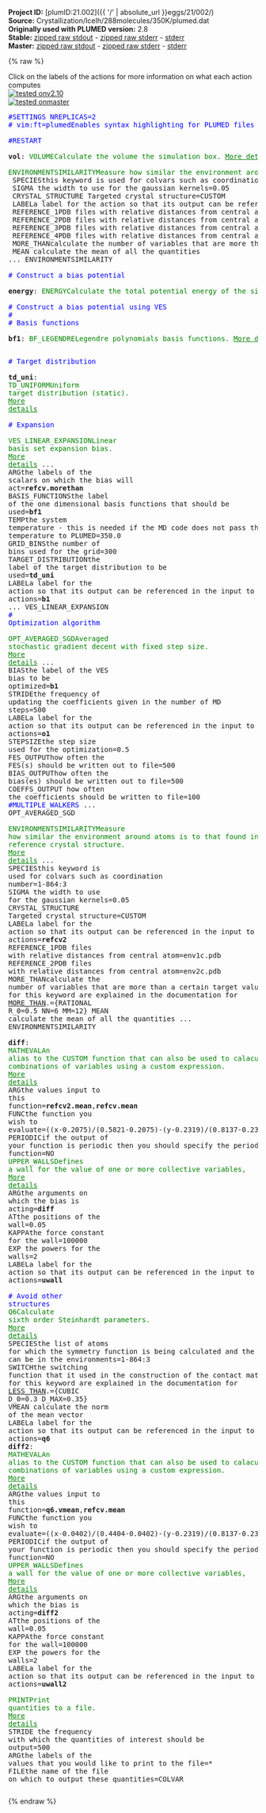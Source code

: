 **Project ID:** [plumID:21.002]({{ '/' | absolute_url }}eggs/21/002/)  
**Source:** Crystallization/IceIh/288molecules/350K/plumed.dat  
**Originally used with PLUMED version:** 2.8  
**Stable:** [zipped raw stdout](plumed.dat.plumed.stdout.txt.zip) - [zipped raw stderr](plumed.dat.plumed.stderr.txt.zip) - [stderr](plumed.dat.plumed.stderr)  
**Master:** [zipped raw stdout](plumed.dat.plumed_master.stdout.txt.zip) - [zipped raw stderr](plumed.dat.plumed_master.stderr.txt.zip) - [stderr](plumed.dat.plumed_master.stderr)  

{% raw %}
<div class="plumedpreheader">
<div class="headerInfo" id="value_details_data/Crystallization/IceIh/288molecules/350K/plumed.dat"> Click on the labels of the actions for more information on what each action computes </div>
<div class="containerBadge">
<div class="headerBadge"><a href="plumed.dat.plumed.stderr"><img src="https://img.shields.io/badge/v2.10-passing-green.svg" alt="tested onv2.10" /></a></div>
<div class="headerBadge"><a href="plumed.dat.plumed_master.stderr"><img src="https://img.shields.io/badge/master-passing-green.svg" alt="tested onmaster" /></a></div>
</div>
</div>
<pre class="plumedlisting">
<span style="color:blue" class="comment">#SETTINGS NREPLICAS=2</span>
<span class="plumedtooltip" style="color:blue"># vim:ft=plumed<span class="right">Enables syntax highlighting for PLUMED files in vim. See <a href="https://www.plumed.org/doc-master/user-doc/html/vim">here for more details. </a><i></i></span></span>
<br/><span style="color:blue" class="comment">#RESTART</span>
<br/><b name="data/Crystallization/IceIh/288molecules/350K/plumed.datvol" onclick='showPath("data/Crystallization/IceIh/288molecules/350K/plumed.dat","data/Crystallization/IceIh/288molecules/350K/plumed.datvol","data/Crystallization/IceIh/288molecules/350K/plumed.datvol","brown")'>vol</b>: <span class="plumedtooltip" style="color:green">VOLUME<span class="right">Calculate the volume the simulation box. <a href="https://www.plumed.org/doc-master/user-doc/html/VOLUME" style="color:green">More details</a><i></i></span></span>
<br/><span style="display:none;" id="data/Crystallization/IceIh/288molecules/350K/plumed.datvol">The VOLUME action with label <b>vol</b> calculates the volume of simulation box</span><span class="plumedtooltip" style="color:green">ENVIRONMENTSIMILARITY<span class="right">Measure how similar the environment around atoms is to that found in some reference crystal structure. <a href="https://www.plumed.org/doc-master/user-doc/html/ENVIRONMENTSIMILARITY" style="color:green">More details</a><i></i></span></span> ...
 <span class="plumedtooltip">SPECIES<span class="right">this keyword is used for colvars such as coordination number<i></i></span></span>=1-864:3
 <span class="plumedtooltip">SIGMA<span class="right"> the width to use for the gaussian kernels<i></i></span></span>=0.05
 <span class="plumedtooltip">CRYSTAL_STRUCTURE<span class="right"> Targeted crystal structure<i></i></span></span>=CUSTOM
 <span class="plumedtooltip">LABEL<span class="right">a label for the action so that its output can be referenced in the input to other actions<i></i></span></span>=<b name="data/Crystallization/IceIh/288molecules/350K/plumed.datrefcv" onclick='showPath("data/Crystallization/IceIh/288molecules/350K/plumed.dat","data/Crystallization/IceIh/288molecules/350K/plumed.datrefcv","data/Crystallization/IceIh/288molecules/350K/plumed.datrefcv","brown")'>refcv</b>
 <span class="plumedtooltip">REFERENCE_1<span class="right">PDB files with relative distances from central atom<i></i></span></span>=env1h.pdb
 <span class="plumedtooltip">REFERENCE_2<span class="right">PDB files with relative distances from central atom<i></i></span></span>=env2h.pdb
 <span class="plumedtooltip">REFERENCE_3<span class="right">PDB files with relative distances from central atom<i></i></span></span>=env3h.pdb
 <span class="plumedtooltip">REFERENCE_4<span class="right">PDB files with relative distances from central atom<i></i></span></span>=env4h.pdb
 <span class="plumedtooltip">MORE_THAN<span class="right">calculate the number of variables that are more than a certain target value. Options for this keyword are explained in the documentation for <a href="https://www.plumed.org/doc-master/user-doc/html/MORE_THAN">MORE_THAN</a>.<i></i></span></span>={RATIONAL R_0=0.5 NN=6 MM=12}
 <span class="plumedtooltip">MEAN<span class="right"> calculate the mean of all the quantities<i></i></span></span>
... ENVIRONMENTSIMILARITY
<br/><span style="color:blue" class="comment"># Construct a bias potential</span>
<br/><span style="display:none;" id="data/Crystallization/IceIh/288molecules/350K/plumed.datrefcv">The ENVIRONMENTSIMILARITY action with label <b>refcv</b> calculates the following quantities:<table  align="center" frame="void" width="95%" cellpadding="5%"><tr><td width="5%"><b> Quantity </b>  </td><td><b> Description </b> </td></tr><tr><td width="5%">refcv.value</td><td>the environmental similar parameter for each of the input atoms</td></tr><tr><td width="5%">refcv.morethan</td><td>the number of colvars that have a value more than a threshold</td></tr><tr><td width="5%">refcv.mean</td><td>the mean of the colvars</td></tr></table></span><b name="data/Crystallization/IceIh/288molecules/350K/plumed.datenergy" onclick='showPath("data/Crystallization/IceIh/288molecules/350K/plumed.dat","data/Crystallization/IceIh/288molecules/350K/plumed.datenergy","data/Crystallization/IceIh/288molecules/350K/plumed.datenergy","brown")'>energy</b>: <span class="plumedtooltip" style="color:green">ENERGY<span class="right">Calculate the total potential energy of the simulation box. <a href="https://www.plumed.org/doc-master/user-doc/html/ENERGY" style="color:green">More details</a><i></i></span></span>
<br/><span style="color:blue" class="comment"># Construct a bias potential using VES</span>
<span style="color:blue" class="comment">#</span>
<span style="color:blue" class="comment"># Basis functions</span>
<br/><span style="display:none;" id="data/Crystallization/IceIh/288molecules/350K/plumed.datenergy">The ENERGY action with label <b>energy</b> calculates something</span><b name="data/Crystallization/IceIh/288molecules/350K/plumed.datbf1" onclick='showPath("data/Crystallization/IceIh/288molecules/350K/plumed.dat","data/Crystallization/IceIh/288molecules/350K/plumed.datbf1","data/Crystallization/IceIh/288molecules/350K/plumed.datbf1","brown")'>bf1</b>: <span class="plumedtooltip" style="color:green">BF_LEGENDRE<span class="right">Legendre polynomials basis functions. <a href="https://www.plumed.org/doc-master/user-doc/html/BF_LEGENDRE" style="color:green">More details</a><i></i></span></span> <span class="plumedtooltip">ORDER<span class="right">The order of the basis function expansion<i></i></span></span>=40 <span class="plumedtooltip">MINIMUM<span class="right">The minimum of the interval on which the basis functions are defined<i></i></span></span>=0.0 <span class="plumedtooltip">MAXIMUM<span class="right">The maximum of the interval on which the basis functions are defined<i></i></span></span>=288.0

<span style="color:blue" class="comment"># Target distribution</span>
<br/><span style="display:none;" id="data/Crystallization/IceIh/288molecules/350K/plumed.datbf1">The BF_LEGENDRE action with label <b>bf1</b> calculates something</span><b name="data/Crystallization/IceIh/288molecules/350K/plumed.dattd_uni" onclick='showPath("data/Crystallization/IceIh/288molecules/350K/plumed.dat","data/Crystallization/IceIh/288molecules/350K/plumed.dattd_uni","data/Crystallization/IceIh/288molecules/350K/plumed.dattd_uni","brown")'>td_uni</b>: <span class="plumedtooltip" style="color:green">TD_UNIFORM<span class="right">Uniform target distribution (static). <a href="https://www.plumed.org/doc-master/user-doc/html/TD_UNIFORM" style="color:green">More details</a><i></i></span></span>
<br/><span style="color:blue" class="comment"># Expansion</span>
<br/><span style="display:none;" id="data/Crystallization/IceIh/288molecules/350K/plumed.dattd_uni">The TD_UNIFORM action with label <b>td_uni</b> calculates something</span><span class="plumedtooltip" style="color:green">VES_LINEAR_EXPANSION<span class="right">Linear basis set expansion bias. <a href="https://www.plumed.org/doc-master/user-doc/html/VES_LINEAR_EXPANSION" style="color:green">More details</a><i></i></span></span> ...
 <span class="plumedtooltip">ARG<span class="right">the labels of the scalars on which the bias will act<i></i></span></span>=<b name="data/Crystallization/IceIh/288molecules/350K/plumed.datrefcv">refcv.morethan</b>
 <span class="plumedtooltip">BASIS_FUNCTIONS<span class="right">the label of the one dimensional basis functions that should be used<i></i></span></span>=<b name="data/Crystallization/IceIh/288molecules/350K/plumed.datbf1">bf1</b>
 <span class="plumedtooltip">TEMP<span class="right">the system temperature - this is needed if the MD code does not pass the temperature to PLUMED<i></i></span></span>=350.0
 <span class="plumedtooltip">GRID_BINS<span class="right">the number of bins used for the grid<i></i></span></span>=300
 <span class="plumedtooltip">TARGET_DISTRIBUTION<span class="right">the label of the target distribution to be used<i></i></span></span>=<b name="data/Crystallization/IceIh/288molecules/350K/plumed.dattd_uni">td_uni</b>
 <span class="plumedtooltip">LABEL<span class="right">a label for the action so that its output can be referenced in the input to other actions<i></i></span></span>=<b name="data/Crystallization/IceIh/288molecules/350K/plumed.datb1" onclick='showPath("data/Crystallization/IceIh/288molecules/350K/plumed.dat","data/Crystallization/IceIh/288molecules/350K/plumed.datb1","data/Crystallization/IceIh/288molecules/350K/plumed.datb1","brown")'>b1</b>
... VES_LINEAR_EXPANSION
<br/><span style="color:blue" class="comment"># Optimization algorithm</span>
<br/><span style="display:none;" id="data/Crystallization/IceIh/288molecules/350K/plumed.datb1">The VES_LINEAR_EXPANSION action with label <b>b1</b> calculates the following quantities:<table  align="center" frame="void" width="95%" cellpadding="5%"><tr><td width="5%"><b> Quantity </b>  </td><td><b> Description </b> </td></tr><tr><td width="5%">b1.bias</td><td>the instantaneous value of the bias potential</td></tr><tr><td width="5%">b1.force2</td><td>the instantaneous value of the squared force due to this bias potential</td></tr></table></span><span class="plumedtooltip" style="color:green">OPT_AVERAGED_SGD<span class="right">Averaged stochastic gradient decent with fixed step size. <a href="https://www.plumed.org/doc-master/user-doc/html/OPT_AVERAGED_SGD" style="color:green">More details</a><i></i></span></span> ...
  <span class="plumedtooltip">BIAS<span class="right">the label of the VES bias to be optimized<i></i></span></span>=<b name="data/Crystallization/IceIh/288molecules/350K/plumed.datb1">b1</b>
  <span class="plumedtooltip">STRIDE<span class="right">the frequency of updating the coefficients given in the number of MD steps<i></i></span></span>=500
  <span class="plumedtooltip">LABEL<span class="right">a label for the action so that its output can be referenced in the input to other actions<i></i></span></span>=<b name="data/Crystallization/IceIh/288molecules/350K/plumed.dato1" onclick='showPath("data/Crystallization/IceIh/288molecules/350K/plumed.dat","data/Crystallization/IceIh/288molecules/350K/plumed.dato1","data/Crystallization/IceIh/288molecules/350K/plumed.dato1","brown")'>o1</b>
  <span class="plumedtooltip">STEPSIZE<span class="right">the step size used for the optimization<i></i></span></span>=0.5
  <span class="plumedtooltip">FES_OUTPUT<span class="right">how often the FES(s) should be written out to file<i></i></span></span>=500
  <span class="plumedtooltip">BIAS_OUTPUT<span class="right">how often the bias(es) should be written out to file<i></i></span></span>=500
  <span class="plumedtooltip">COEFFS_OUTPUT<span class="right"> how often the coefficients should be written to file<i></i></span></span>=100
  <span style="color:blue" class="comment">#MULTIPLE_WALKERS</span>
... OPT_AVERAGED_SGD
<br/><span style="display:none;" id="data/Crystallization/IceIh/288molecules/350K/plumed.dato1">The OPT_AVERAGED_SGD action with label <b>o1</b> calculates the following quantities:<table  align="center" frame="void" width="95%" cellpadding="5%"><tr><td width="5%"><b> Quantity </b>  </td><td><b> Description </b> </td></tr><tr><td width="5%">o1.value</td><td>a scalar</td></tr></table></span><span class="plumedtooltip" style="color:green">ENVIRONMENTSIMILARITY<span class="right">Measure how similar the environment around atoms is to that found in some reference crystal structure. <a href="https://www.plumed.org/doc-master/user-doc/html/ENVIRONMENTSIMILARITY" style="color:green">More details</a><i></i></span></span> ...
 <span class="plumedtooltip">SPECIES<span class="right">this keyword is used for colvars such as coordination number<i></i></span></span>=1-864:3
 <span class="plumedtooltip">SIGMA<span class="right"> the width to use for the gaussian kernels<i></i></span></span>=0.05
 <span class="plumedtooltip">CRYSTAL_STRUCTURE<span class="right"> Targeted crystal structure<i></i></span></span>=CUSTOM
 <span class="plumedtooltip">LABEL<span class="right">a label for the action so that its output can be referenced in the input to other actions<i></i></span></span>=<b name="data/Crystallization/IceIh/288molecules/350K/plumed.datrefcv2" onclick='showPath("data/Crystallization/IceIh/288molecules/350K/plumed.dat","data/Crystallization/IceIh/288molecules/350K/plumed.datrefcv2","data/Crystallization/IceIh/288molecules/350K/plumed.datrefcv2","brown")'>refcv2</b>
 <span class="plumedtooltip">REFERENCE_1<span class="right">PDB files with relative distances from central atom<i></i></span></span>=env1c.pdb
 <span class="plumedtooltip">REFERENCE_2<span class="right">PDB files with relative distances from central atom<i></i></span></span>=env2c.pdb
 <span class="plumedtooltip">MORE_THAN<span class="right">calculate the number of variables that are more than a certain target value. Options for this keyword are explained in the documentation for <a href="https://www.plumed.org/doc-master/user-doc/html/MORE_THAN">MORE_THAN</a>.<i></i></span></span>={RATIONAL R_0=0.5 NN=6 MM=12}
 <span class="plumedtooltip">MEAN<span class="right"> calculate the mean of all the quantities<i></i></span></span>
... ENVIRONMENTSIMILARITY
<br/><span style="display:none;" id="data/Crystallization/IceIh/288molecules/350K/plumed.datrefcv2">The ENVIRONMENTSIMILARITY action with label <b>refcv2</b> calculates the following quantities:<table  align="center" frame="void" width="95%" cellpadding="5%"><tr><td width="5%"><b> Quantity </b>  </td><td><b> Description </b> </td></tr><tr><td width="5%">refcv2.value</td><td>the environmental similar parameter for each of the input atoms</td></tr><tr><td width="5%">refcv2.morethan</td><td>the number of colvars that have a value more than a threshold</td></tr><tr><td width="5%">refcv2.mean</td><td>the mean of the colvars</td></tr></table></span><b name="data/Crystallization/IceIh/288molecules/350K/plumed.datdiff" onclick='showPath("data/Crystallization/IceIh/288molecules/350K/plumed.dat","data/Crystallization/IceIh/288molecules/350K/plumed.datdiff","data/Crystallization/IceIh/288molecules/350K/plumed.datdiff","brown")'>diff</b>: <span class="plumedtooltip" style="color:green">MATHEVAL<span class="right">An alias to the CUSTOM function that can also be used to calaculate combinations of variables using a custom expression. <a href="https://www.plumed.org/doc-master/user-doc/html/MATHEVAL" style="color:green">More details</a><i></i></span></span> <span class="plumedtooltip">ARG<span class="right">the values input to this function<i></i></span></span>=<b name="data/Crystallization/IceIh/288molecules/350K/plumed.datrefcv2">refcv2.mean</b>,<b name="data/Crystallization/IceIh/288molecules/350K/plumed.datrefcv">refcv.mean</b> <span class="plumedtooltip">FUNC<span class="right">the function you wish to evaluate<i></i></span></span>=((x-0.2075)/(0.5821-0.2075)-(y-0.2319)/(0.8137-0.2319)) <span class="plumedtooltip">PERIODIC<span class="right">if the output of your function is periodic then you should specify the periodicity of the function<i></i></span></span>=NO
<span style="display:none;" id="data/Crystallization/IceIh/288molecules/350K/plumed.datdiff">The MATHEVAL action with label <b>diff</b> calculates the following quantities:<table  align="center" frame="void" width="95%" cellpadding="5%"><tr><td width="5%"><b> Quantity </b>  </td><td><b> Description </b> </td></tr><tr><td width="5%">diff.value</td><td>an arbitrary function</td></tr></table></span><span class="plumedtooltip" style="color:green">UPPER_WALLS<span class="right">Defines a wall for the value of one or more collective variables, <a href="https://www.plumed.org/doc-master/user-doc/html/UPPER_WALLS" style="color:green">More details</a><i></i></span></span> <span class="plumedtooltip">ARG<span class="right">the arguments on which the bias is acting<i></i></span></span>=<b name="data/Crystallization/IceIh/288molecules/350K/plumed.datdiff">diff</b> <span class="plumedtooltip">AT<span class="right">the positions of the wall<i></i></span></span>=0.05 <span class="plumedtooltip">KAPPA<span class="right">the force constant for the wall<i></i></span></span>=100000 <span class="plumedtooltip">EXP<span class="right"> the powers for the walls<i></i></span></span>=2 <span class="plumedtooltip">LABEL<span class="right">a label for the action so that its output can be referenced in the input to other actions<i></i></span></span>=<b name="data/Crystallization/IceIh/288molecules/350K/plumed.datuwall" onclick='showPath("data/Crystallization/IceIh/288molecules/350K/plumed.dat","data/Crystallization/IceIh/288molecules/350K/plumed.datuwall","data/Crystallization/IceIh/288molecules/350K/plumed.datuwall","brown")'>uwall</b>
<br/><span style="color:blue" class="comment"># Avoid other structures</span>
<span style="display:none;" id="data/Crystallization/IceIh/288molecules/350K/plumed.datuwall">The UPPER_WALLS action with label <b>uwall</b> calculates the following quantities:<table  align="center" frame="void" width="95%" cellpadding="5%"><tr><td width="5%"><b> Quantity </b>  </td><td><b> Description </b> </td></tr><tr><td width="5%">uwall.bias</td><td>the instantaneous value of the bias potential</td></tr><tr><td width="5%">uwall.force2</td><td>the instantaneous value of the squared force due to this bias potential</td></tr></table></span><span class="plumedtooltip" style="color:green">Q6<span class="right">Calculate sixth order Steinhardt parameters. <a href="https://www.plumed.org/doc-master/user-doc/html/Q6" style="color:green">More details</a><i></i></span></span> <span class="plumedtooltip">SPECIES<span class="right">the list of atoms for which the symmetry function is being calculated and the atoms that can be in the environments<i></i></span></span>=1-864:3 <span class="plumedtooltip">SWITCH<span class="right">the switching function that it used in the construction of the contact matrix. Options for this keyword are explained in the documentation for <a href="https://www.plumed.org/doc-master/user-doc/html/LESS_THAN">LESS_THAN</a>.<i></i></span></span>={CUBIC D_0=0.3 D_MAX=0.35} <span class="plumedtooltip">VMEAN<span class="right"> calculate the norm of the mean vector<i></i></span></span> <span class="plumedtooltip">LABEL<span class="right">a label for the action so that its output can be referenced in the input to other actions<i></i></span></span>=<b name="data/Crystallization/IceIh/288molecules/350K/plumed.datq6" onclick='showPath("data/Crystallization/IceIh/288molecules/350K/plumed.dat","data/Crystallization/IceIh/288molecules/350K/plumed.datq6","data/Crystallization/IceIh/288molecules/350K/plumed.datq6","brown")'>q6</b>
<span style="display:none;" id="data/Crystallization/IceIh/288molecules/350K/plumed.datq6">The Q6 action with label <b>q6</b> calculates the following quantities:<table  align="center" frame="void" width="95%" cellpadding="5%"><tr><td width="5%"><b> Quantity </b>  </td><td><b> Description </b> </td></tr><tr><td width="5%">q6._vmean</td><td>the norm of the mean vector</td></tr><tr><td width="5%">q6.value</td><td>the norms of the vectors of spherical harmonic coefficients</td></tr></table></span><b name="data/Crystallization/IceIh/288molecules/350K/plumed.datdiff2" onclick='showPath("data/Crystallization/IceIh/288molecules/350K/plumed.dat","data/Crystallization/IceIh/288molecules/350K/plumed.datdiff2","data/Crystallization/IceIh/288molecules/350K/plumed.datdiff2","brown")'>diff2</b>: <span class="plumedtooltip" style="color:green">MATHEVAL<span class="right">An alias to the CUSTOM function that can also be used to calaculate combinations of variables using a custom expression. <a href="https://www.plumed.org/doc-master/user-doc/html/MATHEVAL" style="color:green">More details</a><i></i></span></span> <span class="plumedtooltip">ARG<span class="right">the values input to this function<i></i></span></span>=<b name="data/Crystallization/IceIh/288molecules/350K/plumed.datq6">q6.vmean</b>,<b name="data/Crystallization/IceIh/288molecules/350K/plumed.datrefcv">refcv.mean</b> <span class="plumedtooltip">FUNC<span class="right">the function you wish to evaluate<i></i></span></span>=((x-0.0402)/(0.4404-0.0402)-(y-0.2319)/(0.8137-0.2319)) <span class="plumedtooltip">PERIODIC<span class="right">if the output of your function is periodic then you should specify the periodicity of the function<i></i></span></span>=NO
<span style="display:none;" id="data/Crystallization/IceIh/288molecules/350K/plumed.datdiff2">The MATHEVAL action with label <b>diff2</b> calculates the following quantities:<table  align="center" frame="void" width="95%" cellpadding="5%"><tr><td width="5%"><b> Quantity </b>  </td><td><b> Description </b> </td></tr><tr><td width="5%">diff2.value</td><td>an arbitrary function</td></tr></table></span><span class="plumedtooltip" style="color:green">UPPER_WALLS<span class="right">Defines a wall for the value of one or more collective variables, <a href="https://www.plumed.org/doc-master/user-doc/html/UPPER_WALLS" style="color:green">More details</a><i></i></span></span> <span class="plumedtooltip">ARG<span class="right">the arguments on which the bias is acting<i></i></span></span>=<b name="data/Crystallization/IceIh/288molecules/350K/plumed.datdiff2">diff2</b> <span class="plumedtooltip">AT<span class="right">the positions of the wall<i></i></span></span>=0.05 <span class="plumedtooltip">KAPPA<span class="right">the force constant for the wall<i></i></span></span>=100000 <span class="plumedtooltip">EXP<span class="right"> the powers for the walls<i></i></span></span>=2 <span class="plumedtooltip">LABEL<span class="right">a label for the action so that its output can be referenced in the input to other actions<i></i></span></span>=<b name="data/Crystallization/IceIh/288molecules/350K/plumed.datuwall2" onclick='showPath("data/Crystallization/IceIh/288molecules/350K/plumed.dat","data/Crystallization/IceIh/288molecules/350K/plumed.datuwall2","data/Crystallization/IceIh/288molecules/350K/plumed.datuwall2","brown")'>uwall2</b>
<br/><span style="display:none;" id="data/Crystallization/IceIh/288molecules/350K/plumed.datuwall2">The UPPER_WALLS action with label <b>uwall2</b> calculates the following quantities:<table  align="center" frame="void" width="95%" cellpadding="5%"><tr><td width="5%"><b> Quantity </b>  </td><td><b> Description </b> </td></tr><tr><td width="5%">uwall2.bias</td><td>the instantaneous value of the bias potential</td></tr><tr><td width="5%">uwall2.force2</td><td>the instantaneous value of the squared force due to this bias potential</td></tr></table></span><span class="plumedtooltip" style="color:green">PRINT<span class="right">Print quantities to a file. <a href="https://www.plumed.org/doc-master/user-doc/html/PRINT" style="color:green">More details</a><i></i></span></span> <span class="plumedtooltip">STRIDE<span class="right"> the frequency with which the quantities of interest should be output<i></i></span></span>=500  <span class="plumedtooltip">ARG<span class="right">the labels of the values that you would like to print to the file<i></i></span></span>=* <span class="plumedtooltip">FILE<span class="right">the name of the file on which to output these quantities<i></i></span></span>=COLVAR
</pre>
{% endraw %}
